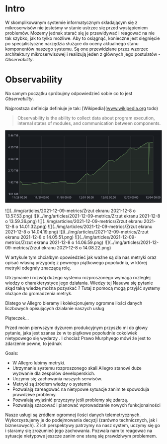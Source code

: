 # Intro

W skomplikowanym systemie informatycznym składającym się z mikroserwisów nie jesteśmy w stanie ustrzec się
przed wystąpieniem problemów. Możemy jednak starać się je przewidywać i reagować na nie tak szybko, jak to tylko
możliwe.
Aby to osiągnąć, konieczne jest sięgnięcie po specjalistyczne narzędzia służące do oceny aktualnego stanu
komponentów naszego systemu. Są one przewidziane przez wzorzec architektury mikroserwisowej i realizują jeden z
głównych jego postulatów - *Observability*.

# Observability
Na samym początku spróbujmy odpowiedzieć sobie co to jest *Observability*.

Najprostsza definicja definiuje je tak: [Wikipedia](www.wikipedia.org todo)
>Observability is the ability to collect data about program execution, internal states of modules, and communication
> between components.



![](../img/articles/2021-12-09-metrics/storage_metric.png)

![](../img/articles/2021-12-09-metrics/Zrzut ekranu 2021-12-8 o 13.57.53.png)
![](../img/articles/2021-12-09-metrics/Zrzut ekranu 2021-12-8 o 13.59.36.png)
![](../img/articles/2021-12-09-metrics/Zrzut ekranu 2021-12-8 o 14.01.32.png)
![](../img/articles/2021-12-09-metrics/Zrzut ekranu 2021-12-8 o 14.04.19.png)
![](../img/articles/2021-12-09-metrics/Zrzut ekranu 2021-12-8 o 14.05.51.png)
![](../img/articles/2021-12-09-metrics/Zrzut ekranu 2021-12-8 o 14.06.59.png)
![](../img/articles/2021-12-09-metrics/Zrzut ekranu 2021-12-8 o 14.08.22.png)


W artykule tym chciałbym opowiedzieć jak ważne są dla nas metryki oraz opisać własną przygodę z pewnego piątkowego
popołudnia, w której metryki odegrały znaczącą rolę.

Utrzymanie i rozwój dużego systemu rozproszonego wymaga rozległej wiedzy o charakterystyce jego działania. Wiedzy tej
Nasuwa się pytanie skąd taką wiedzę można pozyskać ? Tutaj z pomocą mogą przyjść systemy służące do gromadzenia metryk.

Dlatego w Allegro bieramy i kolekcjonujemy ogromne ilości danych liczbowych opisujących działanie naszych usług

Piąteczek...

Przed moim pierwszym dyżurem produkcyjnym przyszło mi do głowy pytanie, jaka jest szansa że w to piątkowe popołudnie
cokolwiek nietypowego się wydarzy . I chociaż Prawo Murphyego mówi że jest to zdarzenie pewne, to jednak

Goals:

* W Allegro lubimy metryki.
* Utrzymanie systemu rozproszonego skali Allegro stanowi duże wyzwanie dla zespołów developerskich.
* Uczymy się zachowania naszych serwisów.
* Metryki są źródłem wiedzy o systemie
* Pozwalają zareagować na nietypowe sytuacje zanim te spowoduja prawdziwe problemy.
* Pozwalają wyjaśnić przyczyny jeśli problemy się zdarzą.
* Pozwalają szacować i planować wprowadzanie nowych funkcjonalności


Nasze usługi są źródłem ogromnej ilości danych telemetrycznych. Wykorzystujemy je
do podejmowania decyzji (zarówno technicznych, jak i biznesowych). Z ich perspektywy patrzymy na nasz system,
uczymy się go i staramy się zrozumieć jego zachowania. Pozwala nam to reagować na sytuacje
nietypowe jeszcze zanim one staną się prawdziwym problemem.
